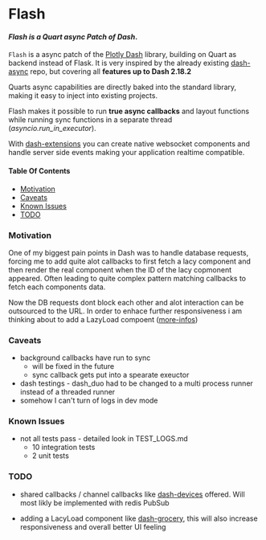 # Flash

#### *Flash is a Quart async Patch of Dash*.

`Flash` is a async patch of the [Plotly Dash](https://github.com/plotly/dash) library, building on Quart as backend instead of Flask. It is very inspired by the already existing [dash-async](https://github.com/snehilvj/async-dash) repo, but covering all **features up to Dash 2.18.2**

Quarts async capabilities are directly baked into the standard library, making it easy to inject into existing projects. 

Flash makes it possible to run **true async callbacks** and layout functions while running sync functions in a separate thread (_asyncio.run_in_executor_).

With [dash-extensions](https://www.dash-extensions.com/) you can create native websocket components and handle server side events making your application realtime compatible. 

#### Table Of Contents
- [Motivation]('#motivation')
- [Caveats](#caveats)
- [Known Issues](#known-issues)
- [TODO](#todo)

### Motivation
One of my biggest pain points in Dash was to handle database requests, forcing me to add quite alot callbacks to first fetch a lacy component and then render the real component when the ID of the lacy copmonent appeared. Often leading to quite complex pattern matching callbacks to fetch each components data. 


Now the DB requests dont block each other and alot interaction can be outsourced to the URL. In order to enhace further responsiveness i am thinking about to add a LazyLoad compoent ([more-infos]('#TODO'))

### Caveats
- background callbacks have run to sync
    - will be fixed in the future
    - sync callback gets put into a spearate exeuctor
- dash testings - dash_duo had to be changed to a multi process runner instead of a threaded runner
- somehow I can't turn of logs in dev mode

### Known Issues
- not all tests pass - detailed look in TEST_LOGS.md 
    - 10 integration tests
    - 2 unit tests
### TODO
- shared callbacks / channel callbacks like [dash-devices](https://github.com/richlegrand/dash_devices) offered. Will most likly be implemented with redis PubSub

- adding a LacyLoad component like [dash-grocery](https://github.com/IcToxi/dash-grocery), this will also increase responsiveness and overall better UI feeling
